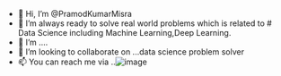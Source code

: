 - 👋 Hi, I’m @PramodKumarMisra
- 👀 I’m always ready to solve real world problems which is related to # Data Science including Machine Learning,Deep Learning.
- 🌱 I’m  .... 
- 💞️ I’m looking to collaborate on ...data science problem solver
- 📫 You can reach me via ..![image](https://user-images.githubusercontent.com/38805932/116514865-3a117100-a8e9-11eb-85cd-52712ecb9055.png) 


<!---
PramodKumarMisra/PramodKumarMisra is a ✨ special ✨ repository because its `README.md` (this file) appears on your GitHub profile.
You can click the Preview link to take a look at your changes.
--->
